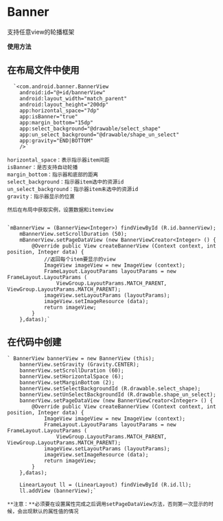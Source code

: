 # Banner
支持任意view的轮播框架

**使用方法**

## 在布局文件中使用 ##


      `<com.android.banner.BannerView
        android:id="@+id/bannerView"
        android:layout_width="match_parent"
        android:layout_height="200dp"
        app:horizontal_space="7dp"
        app:isBanner="true"
        app:margin_bottom="15dp"
        app:select_background="@drawable/select_shape"
        app:un_select_background="@drawable/shape_un_select"
        app:gravity="END|BOTTOM"
        />`
    
	horizontal_space：表示指示器item间距
	isBanner：是否支持自动轮播
	margin_bottom：指示器和底部的距离
	select_background：指示器item选中的资源id
	un_select_background：指示器item未选中的资源id
	gravity：指示器显示的位置

    然后在布局中获取实例，设置数据和itemview
    
    
	`mBannerView = (BannerView<Integer>) findViewById (R.id.bannerView);
        mBannerView.setScrollDuration (50);
        mBannerView.setPageDataView (new BannerViewCreator<Integer> () {
            @Override public View createBannerView (Context context, int position, Integer data) {
                //返回每个item要显示的view
                ImageView imageView = new ImageView (context);
                FrameLayout.LayoutParams layoutParams = new FrameLayout.LayoutParams (
                    ViewGroup.LayoutParams.MATCH_PARENT, ViewGroup.LayoutParams.MATCH_PARENT);
                imageView.setLayoutParams (layoutParams);
                imageView.setImageResource (data);
                return imageView;
            }
        },datas);`

## 在代码中创建 ##

	` BannerView bannerView = new BannerView (this);
        bannerView.setGravity (Gravity.CENTER);
        bannerView.setScrollDuration (60);
        bannerView.setHorizontalSpace (6);
        bannerView.setMarginBottom (2);
        bannerView.setSelectBackgroundId (R.drawable.select_shape);
        bannerView.setUnSelectBackgroundId (R.drawable.shape_un_select);
        bannerView.setPageDataView (new BannerViewCreator<Integer> () {
            @Override public View createBannerView (Context context, int position, Integer data) {
                ImageView imageView = new ImageView (context);
                FrameLayout.LayoutParams layoutParams = new FrameLayout.LayoutParams (
                    ViewGroup.LayoutParams.MATCH_PARENT, ViewGroup.LayoutParams.MATCH_PARENT);
                imageView.setLayoutParams (layoutParams);
                imageView.setImageResource (data);
                return imageView;
            }
        },datas);

        LinearLayout ll = (LinearLayout) findViewById (R.id.ll);
        ll.addView (bannerView);`
    
	**注意：**必须要在设置属性完成之后调用setPageDataView方法，否则第一次显示的时候，会出现默认的属性值的情况